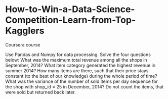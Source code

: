# How-to-Win-a-Data-Science-Competition-Learn-from-Top-Kagglers
Coursera course

Use Pandas and Numpy for data processing. Solve the four questions below: 
What was the maximum total revenue among all the shops in September, 2014? 
What item category generated the highest revenue in summer 2014? 
How many items are there, such that their price stays constant (to the best of our knowledge) during the whole period of time? 
What was the variance of the number of sold items per day sequence for the shop with shop_id = 25 in December, 2014? Do not count the items, that were sold but returned back later.
